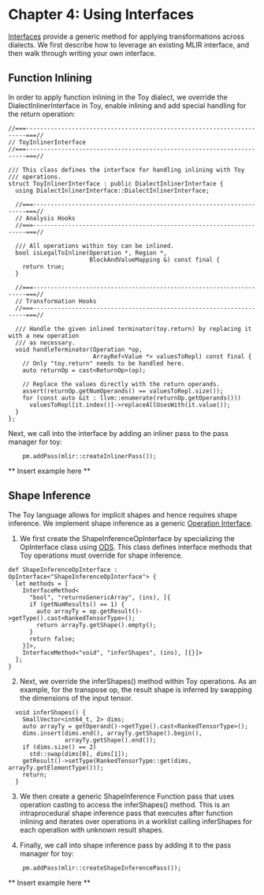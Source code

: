 # Chapter 4: Using Interfaces

[Interfaces](../../Interfaces.md) provide a generic method for applying transformations across dialects.
We first describe how to leverage an existing MLIR interface, and then walk through writing your own 
interface.

## Function Inlining

In order to apply function inlining in the Toy dialect, we override the DialectInlinerInterface 
in Toy, enable inlining and add special handling for the return operation:

```Toy(.cpp)
//===----------------------------------------------------------------------===//
// ToyInlinerInterface
//===----------------------------------------------------------------------===//

/// This class defines the interface for handling inlining with Toy
/// operations.
struct ToyInlinerInterface : public DialectInlinerInterface {
  using DialectInlinerInterface::DialectInlinerInterface;

  //===--------------------------------------------------------------------===//
  // Analysis Hooks
  //===--------------------------------------------------------------------===//

  /// All operations within toy can be inlined.
  bool isLegalToInline(Operation *, Region *,
                       BlockAndValueMapping &) const final {
    return true;
  }

  //===--------------------------------------------------------------------===//
  // Transformation Hooks
  //===--------------------------------------------------------------------===//

  /// Handle the given inlined terminator(toy.return) by replacing it with a new operation
  /// as necessary.
  void handleTerminator(Operation *op,
                        ArrayRef<Value *> valuesToRepl) const final {
    // Only "toy.return" needs to be handled here.
    auto returnOp = cast<ReturnOp>(op);

    // Replace the values directly with the return operands.
    assert(returnOp.getNumOperands() == valuesToRepl.size());
    for (const auto &it : llvm::enumerate(returnOp.getOperands()))
      valuesToRepl[it.index()]->replaceAllUsesWith(it.value());
  }
};
```
Next, we call into the interface by adding an inliner pass to the pass manager for toy:

```Toy(.cpp)
	pm.addPass(mlir::createInlinerPass());
```

** Insert example here **

## Shape Inference

The Toy language allows for implicit shapes and hence requires shape inference. We implement 
shape inference as a generic [Operation Interface](../../Interfaces.md#operation-interfaces).

1. We first create the ShapeInferenceOpInterface by specializing the OpInterface class using 
[ODS](../../OpDefinitions.md#operation-interfaces). This class defines interface methods that 
Toy operations must override for shape inference.

```Toy(.cpp)
def ShapeInferenceOpInterface : OpInterface<"ShapeInferenceOpInterface"> {
  let methods = [
    InterfaceMethod<
      "bool", "returnsGenericArray", (ins), [{
      if (getNumResults() == 1) {
        auto arrayTy = op.getResult()->getType().cast<RankedTensorType>();
        return arrayTy.getShape().empty();
      }
      return false;
    }]>,
    InterfaceMethod<"void", "inferShapes", (ins), [{}]>
  ];
}
```

2. Next, we override the inferShapes() method within Toy operations. As an example, 
for the transpose op, the result shape is inferred by swapping the dimensions of the 
input tensor.

```Toy(.cpp)
  void inferShapes() {
    SmallVector<int64_t, 2> dims;
    auto arrayTy = getOperand()->getType().cast<RankedTensorType>();
    dims.insert(dims.end(), arrayTy.getShape().begin(),
                arrayTy.getShape().end());
    if (dims.size() == 2)
      std::swap(dims[0], dims[1]);
    getResult()->setType(RankedTensorType::get(dims, arrayTy.getElementType()));
    return;
  }
```
3. We then create a generic ShapeInference Function pass that uses operation casting to access the inferShapes() method.
This is an intraprocedural shape inference pass that executes after function inlining and iterates over operations in a worklist 
calling inferShapes for each operation with unknown result shapes.

4. Finally, we call into shape inference pass by adding it to the pass manager for toy:

```Toy(.cpp)
	pm.addPass(mlir::createShapeInferencePass());
```

** Insert example here **
